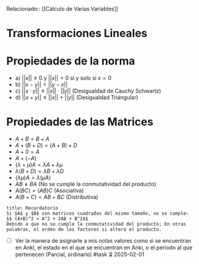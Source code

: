 Relacionado:: [[Cálculo de Varias Variables]]
# Transformaciones Lineales

# Propiedades de la norma 
- a) $||x|| \geq 0$ y $||x|| = 0$ si y solo si $x = 0$ 
- b) $||x-y|| = ||y-x||$
- c) $||x \cdot y|| \leq ||x|| \cdot ||y||$ (Desigualdad de Cauchy Schwartz)
- d) $||x + y|| \leq ||x|| + ||y||$ (Desigualdad Triángular)
# Propiedades de las Matrices 
- $A + B = B + A$ 
- $A + (B+D) = (A+B) + D$
- $A + 0 = A$ 
- $A + (-A)$ 
- $(\lambda + \mu)A = \lambda A + \lambda \mu$
- $\lambda(B+D) = \lambda B + \lambda D$
- $(\lambda \mu)A = \lambda(\mu A)$
- $AB \neq BA$ (No se cumple la conmutatividad del producto) 
- $A(BC) = (AB)C$ (Asociativa) 
- $A(B+C)= AB + BC$ (Distributiva)
```ad-warning
title: Recordatorio 
Si $A$ y $B$ son matrices cuadradas del mismo tamaño, no se cumple: 
$$ (A+B)^2 = A^2 + 2AB + B^2$$ 
Debido a que no se cumple la conmutatividad del producto; En otras palabras, el orden de los factores si altera el producto.
```

- [ ] Ver la manera de asignarle a mis notas valores como si se encuentran en Anki, el estado en el que se encuentran en Anki, o el periodo al que pertenecen (Parcial, ordinario) #task ⏳ 2025-02-01 
